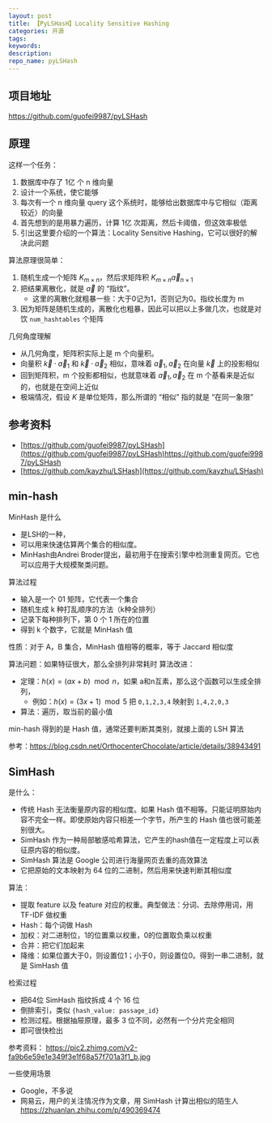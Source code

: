 ```yaml
---
layout: post
title: 【PyLSHasH】Locality Sensitive Hashing
categories: 开源
tags:
keywords:
description:
repo_name: pyLSHash
---
```


## 项目地址

https://github.com/guofei9987/pyLSHash


## 原理

这样一个任务：
1. 数据库中存了 1亿 个 n 维向量
2. 设计一个系统，使它能够
3. 每次有一个 n 维向量 query 这个系统时，能够给出数据库中与它相似（距离较近）的向量
4. 首先想到的是用暴力遍历，计算 1亿 次距离，然后卡阈值，但这效率极低
5. 引出这里要介绍的一个算法：Locality Sensitive Hashing，它可以很好的解决此问题



算法原理很简单：
1. 随机生成一个矩阵 $K_{m\times n}$，然后求矩阵积 $K_{m\times n} \vec a_{n\times 1}$
2. 把结果离散化，就是 $\vec a$ 的 “指纹”。
    - 这里的离散化就粗暴一些：大于0记为1，否则记为0。指纹长度为 m
3. 因为矩阵是随机生成的，离散化也粗暴，因此可以把以上多做几次，也就是对饮 `num_hashtables` 个矩阵









几何角度理解
- 从几何角度，矩阵积实际上是 m 个向量积。
- 向量积 $\vec k \cdot \vec a_1$ 和 $\vec k \cdot \vec a_2$ 相似，意味着 $\vec a_1, \vec a_2$ 在向量 $\vec k$ 上的投影相似
- 回到矩阵积，m 个投影都相似，也就意味着 $\vec a_1, \vec a_2$ 在 m 个基看来是近似的，也就是在空间上近似
- 极端情况，假设 $K$ 是单位矩阵，那么所谓的 “相似” 指的就是 “在同一象限”



## 参考资料


- [https://github.com/guofei9987/pyLSHash](https://github.com/guofei9987/pyLSHash)https://github.com/guofei9987/pyLSHash
- [https://github.com/kayzhu/LSHash](https://github.com/kayzhu/LSHash)



## min-hash

MinHash 是什么
- 是LSH的一种，
- 可以用来快速估算两个集合的相似度。
- MinHash由Andrei Broder提出，最初用于在搜索引擎中检测重复网页。它也可以应用于大规模聚类问题。


算法过程
- 输入是一个 01 矩阵，它代表一个集合
- 随机生成 k 种打乱顺序的方法（k种全排列）
- 记录下每种排列下，第 0 个 1 所在的位置
- 得到 k 个数字，它就是 MinHash 值


性质：对于 A，B 集合，MinHash 值相等的概率，等于 Jaccard 相似度

算法问题：如果特征很大，那么全排列非常耗时
算法改进：
- 定理：$h(x) = (ax+b) \mod n$，如果 a和n互素，那么这个函数可以生成全排列，
    - 例如：$h(x) = (3x+1) \mod 5$ 把 `0,1,2,3,4` 映射到 `1,4,2,0,3`
- 算法：遍历，取当前的最小值


min-hash 得到的是 Hash 值，通常还要判断其类别，就接上面的 LSH 算法


参考：https://blog.csdn.net/OrthocenterChocolate/article/details/38943491


## SimHash

是什么：
- 传统 Hash 无法衡量原内容的相似度。如果 Hash 值不相等。只能证明原始内容不完全一样。即使原始内容只相差一个字节，所产生的 Hash 值也很可能差别很大。
- SimHash 作为一种局部敏感哈希算法，它产生的hash值在一定程度上可以表征原内容的相似度。
- SimHash 算法是 Google 公司进行海量网页去重的高效算法
- 它把原始的文本映射为 64 位的二进制，然后用来快速判断其相似度

算法：
- 提取 feature 以及 feature 对应的权重。典型做法：分词、去除停用词，用 TF-IDF 做权重
- Hash：每个词做 Hash
- 加权：对二进制位，1的位置乘以权重，0的位置取负乘以权重
- 合并：把它们加起来
- 降维：如果位置大于0，则设置位1；小于0，则设置位0。得到一串二进制，就是 SimHash 值

检索过程
- 把64位 SimHash 指纹拆成 4 个 16 位
- 倒排索引，类似 `{hash_value: passage_id}`
- 检测过程。根据抽屉原理，最多 3 位不同，必然有一个分片完全相同
- 即可很快检出

参考资料：
https://pic2.zhimg.com/v2-fa9b6e59e1e349f3e1f68a57f701a3f1_b.jpg


一些使用场景
- Google，不多说
- 网易云，用户的关注情况作为文章，用 SimHash 计算出相似的陌生人 https://zhuanlan.zhihu.com/p/490369474